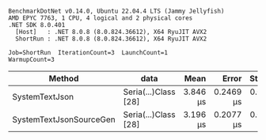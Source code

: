 ```

BenchmarkDotNet v0.14.0, Ubuntu 22.04.4 LTS (Jammy Jellyfish)
AMD EPYC 7763, 1 CPU, 4 logical and 2 physical cores
.NET SDK 8.0.401
  [Host]   : .NET 8.0.8 (8.0.824.36612), X64 RyuJIT AVX2
  ShortRun : .NET 8.0.8 (8.0.824.36612), X64 RyuJIT AVX2

Job=ShortRun  IterationCount=3  LaunchCount=1  
WarmupCount=3  

```
| Method                  | data                 | Mean     | Error     | StdDev    | Min      | Max      | Gen0   | Allocated |
|------------------------ |--------------------- |---------:|----------:|----------:|---------:|---------:|-------:|----------:|
| SystemTextJson          | Seria(...)Class [28] | 3.846 μs | 0.2469 μs | 0.0135 μs | 3.834 μs | 3.860 μs | 0.0229 |   2.07 KB |
| SystemTextJsonSourceGen | Seria(...)Class [28] | 3.196 μs | 0.2077 μs | 0.0114 μs | 3.185 μs | 3.208 μs | 0.0267 |    2.2 KB |
